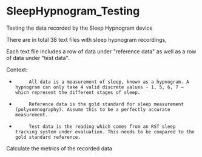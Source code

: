 # SleepHypnogram_Testing
Testing the data recorded by the Sleep Hypnogram device

There are in total 38 text files with sleep hypnogram recordings, 


Each text file includes a row of data under "reference data" as well as a row of data under "test data".

Context:

-          All data is a measurement of sleep, known as a hypnogram. A hypnogram can only take 4 valid discrete values - 1, 5, 6, 7 – which represent the different stages of sleep.

-          Reference data is the gold standard for sleep measurement (polysomnography). Assume this to be a perfectly accurate measurement.

-          Test data is the reading which comes from an RST sleep tracking system under evaluation. This needs to be compared to the gold standard reference.

Calculate the metrics of the recorded data
